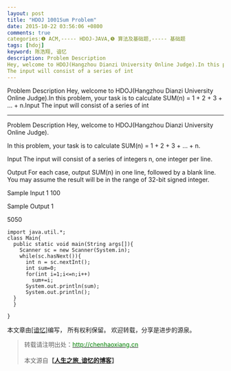 ```yaml
---
layout: post
title: "HDOJ 1001Sum Problem"
date: 2015-10-22 03:56:06 +0800
comments: true
categories:❶ ACM,----- HDOJ-JAVA,❺ 算法及基础题,----- 基础题
tags: [hdoj]
keyword: 陈浩翔, 谙忆
description: Problem Description 
Hey, welcome to HDOJ(Hangzhou Dianzi University Online Judge).In this problem, your task is to calculate SUM(n) = 1 + 2 + 3 + … + n.Input 
The input will consist of a series of int 
---
```



Problem Description 
Hey, welcome to HDOJ(Hangzhou Dianzi University Online Judge).In this problem, your task is to calculate SUM(n) = 1 + 2 + 3 + … + n.Input 
The input will consist of a series of int
<!-- more -->
----------

Problem Description
Hey, welcome to HDOJ(Hangzhou Dianzi University Online Judge).

In this problem, your task is to calculate SUM(n) = 1 + 2 + 3 + ... + n.
 

Input
The input will consist of a series of integers n, one integer per line.
 

Output
For each case, output SUM(n) in one line, followed by a blank line. You may assume the result will be in the range of 32-bit signed integer.
 

Sample Input
1
100
 

Sample Output
1

5050


```
import java.util.*;
class Main{
  public static void main(String args[]){
    Scanner sc = new Scanner(System.in);
    while(sc.hasNext()){
      int n = sc.nextInt();
      int sum=0;
      for(int i=1;i<=n;i++)
        sum+=i;
      System.out.println(sum);
      System.out.println();
  }
  }

}
```

本文章由<a href="http://chenhaoxiang.cn/">[谙忆]</a>编写， 所有权利保留。 
欢迎转载，分享是进步的源泉。
<blockquote cite='陈浩翔'>
<p background-color='#D3D3D3'>转载请注明出处：<a href='http://chenhaoxiang.cn'><font color="green">http://chenhaoxiang.cn</font></a><br><br>
本文源自<strong>【<a href='http://chenhaoxiang.cn' target='_blank'>人生之旅_谙忆的博客</a>】</strong></p>
</blockquote>
